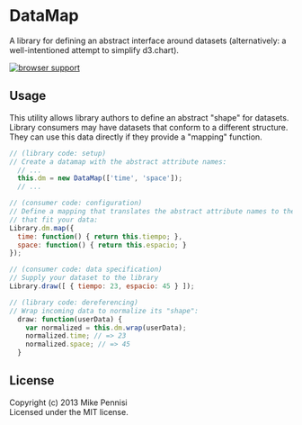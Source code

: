 # DataMap

A library for defining an abstract interface around datasets (alternatively: a
well-intentioned attempt to simplify d3.chart).

[![browser support](https://ci.testling.com/jugglinmike/datamap.png)](https://ci.testling.com/jugglinmike/datamap)

## Usage

This utility allows library authors to define an abstract "shape" for datasets.
Library consumers may have datasets that conform to a different structure. They
can use this data directly if they provide a "mapping" function.

```javascript
// (library code: setup)
// Create a datamap with the abstract attribute names:
  // ...
  this.dm = new DataMap(['time', 'space']);
  // ...

// (consumer code: configuration)
// Define a mapping that translates the abstract attribute names to the names
// that fit your data:
Library.dm.map({
  time: function() { return this.tiempo; },
  space: function() { return this.espacio; }
});

// (consumer code: data specification)
// Supply your dataset to the library
Library.draw([ { tiempo: 23, espacio: 45 } ]);

// (library code: dereferencing)
// Wrap incoming data to normalize its "shape":
  draw: function(userData) {
    var normalized = this.dm.wrap(userData);
    normalized.time; // => 23
    normalized.space; // => 45
  }
```

## License

Copyright (c) 2013 Mike Pennisi  
Licensed under the MIT license.
